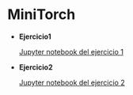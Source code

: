 # MiniTorch


* **Ejercicio1**

    [Jupyter notebook del ejercicio 1](https://github.com/JuniorGuevara/Minitorch/blob/master/Ejercicio1/Ejercicio1-MLPrimer.ipynb)

* **Ejercicio2**

    [Jupyter notebook del ejercicio 2](https://github.com/JuniorGuevara/Minitorch/blob/master/Ejercicio2/Module-0/Notebook-Ejercicio2-Module0.ipynb)
